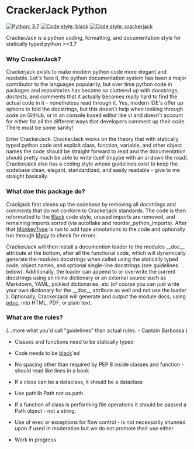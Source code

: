 # CrackerJack Python

[![Python: 3.7](https://img.shields.io/badge/python-3.7%2B-blue)](https://docs.python.org/3/)
[![Code style: black](https://img.shields.io/badge/code%20style-black-000000.svg)](https://github.com/ambv/black)
[![Code style: crackerjack](https://img.shields.io/badge/code%20style-crackerjack-000042)](https://github.com/lesleslie/crackerjack)


CrackerJack is a python coding, formatting, and documentation style for statically
 typed python >=3.7


### **Why CrackerJack?**

Crackerjack exists to make modern python code more elegant and readable. Let's face
 it, the python documentation system has been a major contributor to the languages
  popularity, but over time python code in packages and repositories has become so
   cluttered up with docstrings, doctests, and comments that it actually becomes
    really hard to find the actual code in it - nonetheless read through it. Yes, modern
     IDE's offer up options to fold the docstrings, but this doesn't help when
      looking through code on GitHub, or in an console based editor like vi and doesn't
       account for either for all the different ways that developers comment up their
        code. There must be some sanity!
        
Enter CrackerJack. CrackerJack works on the theory that with statically typed python
 code and explicit class, function, variable, and other object names the code should be
  straight forward to read and the documentation should pretty much be able to write
   itself (maybe with an ai down the road). CrackerJack also has a coding style whose
    guidelines exist to keep the codebase clean, elegant, standardized, and
     easily readable - give to me straight basically.
 
### **What doe this package do?**

Crackjack first cleans up the codebase by removing all docstrings and comments that
 do not conform to Crackerjack standards. The code is then reformatted to the
  [Black](https://github.com/ambv/black) code style, unused imports are removed, and 
  remaining imports sorted (via autoflake and reorder_python_imports). After that 
   [MonkeyType](https://monkeytype.readthedocs.io/en/stable/) is run to add type
    annotations to the code and optionally run through 
     [Mypy](https://mypy.readthedocs.io/en/latest/) to check for errors.
  
  CrackerJack will then install a documention loader to the modules \_\_doc\_\_
  attribute at the bottom, after all the functional code, which will dynamically
   generate the modules docstrings when called using the statically typed code, object
    names, and optional single-line docstrings (see guidelines below). 
    Additionally, the loader can append to or overwrite the current docstrings using an
     inline dictionary or an external source such as Markdown, YAML,
      pickled dictionaries, etc (of course you can just write your own
      dictionary for the \_\_doc\_\_ attribute as well and not use the loader
      ). Optionally, CrackerJack will generate and output the module docs, using 
        [pdoc](https://pdoc3.github.io/pdoc/), into HTML, PDF, or plain text.     
      
      
### **What are the rules?**
 (...more what you'd call "guidelines" than actual rules. \- Captain Barbossa )
 
 - Classes and functions need to be statically typed
 
 - Code needs to be [black](https://github.com/ambv/black)'ed
 
 - No spacing other than required by PEP 8 inside classes and function - should read
  like lines in a book
 
 - If a class can be a dataclass, it should be a dataclass
 
 - Use pathlib.Path not os.path.
 
 - If a function of class is performing file operations it should be passed a Path
  object - not a string. 

 - Use of exec or exceptions for flow control - is not necessarily shunned upon if
  used in moderation but we do not promote their use either
  
 - Work in progress
 

